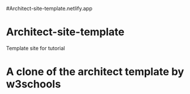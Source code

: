 #Architect-site-template.netlify.app
# Architect-site-template
Template site for tutorial
# A clone of the architect template by w3schools
